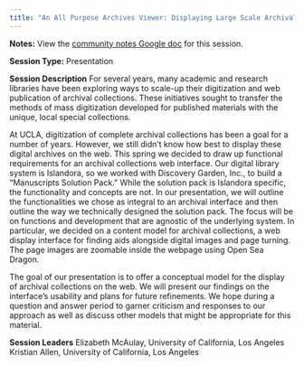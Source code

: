 ```yaml
---
title: "An All Purpose Archives Viewer: Displaying Large Scale Archival Collections in Digital Libraries"
---
```


**Notes:** View the [community notes Google doc](https://docs.google.com/document/d/1yHWBfG_Xg5HVAVBBU7HHFY4-5on8gsLjM8IAV8q31YM/ "An All Purpose Archives Viewer - community notes") for this session.

**Session Type:** Presentation

**Session Description**
For several years, many academic and research libraries have been exploring ways to scale-up their digitization and web publication of archival collections. These initiatives sought to transfer the methods of mass digitization developed for published materials with the unique, local special collections.

At UCLA, digitization of complete archival collections has been a goal for a number of years. However, we still didn’t know how best to display these digital archives on the web. This spring we decided to draw up functional requirements for an archival collections web interface. Our digital library system is Islandora, so we worked with Discovery Garden, Inc., to build a “Manuscripts Solution Pack.” While the solution pack is Islandora specific, the functionality and concepts are not. In our presentation, we will outline the functionalities we chose as integral to an archival interface and then outline the way we technically designed the solution pack. The focus will be on functions and development that are agnostic of the underlying system. In particular, we decided on a content model for archival collections, a web display interface for finding aids alongside digital images and page turning. The page images are zoomable inside the webpage using Open Sea Dragon.

The goal of our presentation is to offer a conceptual model for the display of archival collections on the web. We will present our findings on the interface’s usability and plans for future refinements. We hope during a question and answer period to garner criticism and responses to our approach as well as discuss other models that might be appropriate for this material.

**Session Leaders**
Elizabeth McAulay, University of California, Los Angeles
Kristian Allen, University of California, Los Angeles